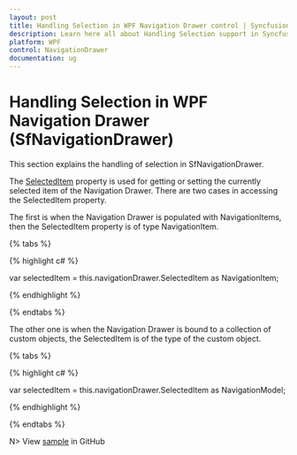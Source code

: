 ```yaml
---
layout: post
title: Handling Selection in WPF Navigation Drawer control | Syncfusion®
description: Learn here all about Handling Selection support in Syncfusion® WPF Navigation Drawer (SfNavigationDrawer) control and more.
platform: WPF
control: NavigationDrawer
documentation: ug
---
```


# Handling Selection in WPF Navigation Drawer (SfNavigationDrawer)

This section explains the handling of selection in SfNavigationDrawer. 

The [SelectedItem](https://help.syncfusion.com/cr/wpf/Syncfusion.UI.Xaml.NavigationDrawer.SfNavigationDrawer.html#Syncfusion_UI_Xaml_NavigationDrawer_SfNavigationDrawer_SelectedItem) property is used for getting or setting the currently selected item of the Navigation Drawer. There are two cases in accessing the SelectedItem property.

The first is when the Navigation Drawer is populated with NavigationItems, then the  SelectedItem property is of type NavigationItem.

{% tabs %}

{% highlight c# %}

var selectedItem = this.navigationDrawer.SelectedItem as NavigationItem;

{% endhighlight %}

{% endtabs %}

The other one is when the Navigation Drawer is bound to a collection of custom objects, the SelectedItem is of the type of the custom object.

{% tabs %}

{% highlight c# %}

var selectedItem = this.navigationDrawer.SelectedItem as NavigationModel;

{% endhighlight %}

{% endtabs %}


N> View [sample](https://github.com/SyncfusionExamples/wpf-sfnavigationdrawer-samples/tree/main/Handling_Selection) in GitHub

